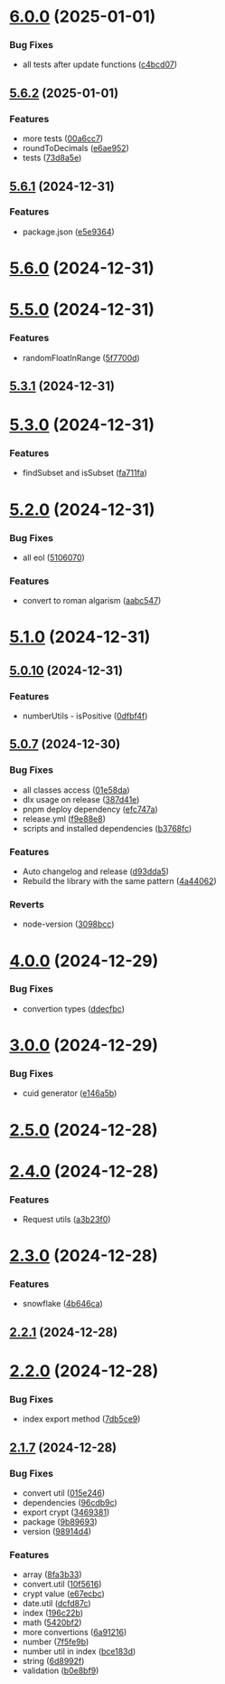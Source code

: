 # [6.0.0](https://github.com/brmorillo/util/compare/v5.6.2...v6.0.0) (2025-01-01)


### Bug Fixes

* all tests after update functions ([c4bcd07](https://github.com/brmorillo/util/commit/c4bcd0784cd231f055970679874cd6ca98877276))



## [5.6.2](https://github.com/brmorillo/util/compare/v5.6.1...v5.6.2) (2025-01-01)


### Features

* more tests ([00a6cc7](https://github.com/brmorillo/util/commit/00a6cc75eeecddbae09b083d1ded96ad9e6015d5))
* roundToDecimals ([e6ae952](https://github.com/brmorillo/util/commit/e6ae9523af902e81b4900000f0a3252c37bf0111))
* tests ([73d8a5e](https://github.com/brmorillo/util/commit/73d8a5e9be72134c22800dcd923a6c712fe2c979))



## [5.6.1](https://github.com/brmorillo/util/compare/v5.6.0...v5.6.1) (2024-12-31)


### Features

* package.json ([e5e9364](https://github.com/brmorillo/util/commit/e5e93646258391bbb7b7084865a743248588c344))



# [5.6.0](https://github.com/brmorillo/util/compare/v5.5.0...v5.6.0) (2024-12-31)



# [5.5.0](https://github.com/brmorillo/util/compare/v5.3.1...v5.5.0) (2024-12-31)


### Features

* randomFloatInRange ([5f7700d](https://github.com/brmorillo/util/commit/5f7700d9a7e0a0c6424b279dc8724a0a17f20313))



## [5.3.1](https://github.com/brmorillo/util/compare/v5.3.0...v5.3.1) (2024-12-31)



# [5.3.0](https://github.com/brmorillo/util/compare/v5.2.0...v5.3.0) (2024-12-31)


### Features

* findSubset and isSubset ([fa711fa](https://github.com/brmorillo/util/commit/fa711fac8bf5c8fd168f8d141b684e73912daf62))



# [5.2.0](https://github.com/brmorillo/util/compare/v5.1.0...v5.2.0) (2024-12-31)


### Bug Fixes

* all eol ([5106070](https://github.com/brmorillo/util/commit/5106070d8584d6e33130149df7ef94cf05e9b286))


### Features

* convert to roman algarism ([aabc547](https://github.com/brmorillo/util/commit/aabc547f7989f0875e5afdceaba02e7971bec39c))



# [5.1.0](https://github.com/brmorillo/util/compare/v5.0.10...v5.1.0) (2024-12-31)



## [5.0.10](https://github.com/brmorillo/util/compare/v5.0.7...v5.0.10) (2024-12-31)


### Features

* numberUtils - isPositive ([0dfbf4f](https://github.com/brmorillo/util/commit/0dfbf4f165b4568e0cc64e345dd717e025285ed0))



## [5.0.7](https://github.com/brmorillo/util/compare/v4.0.0...v5.0.7) (2024-12-30)


### Bug Fixes

* all classes access ([01e58da](https://github.com/brmorillo/util/commit/01e58dab80abcc006e7bc6c79b200f7a1b6233aa))
* dlx usage on release ([387d41e](https://github.com/brmorillo/util/commit/387d41e32e8da8852e24c2323a92e093d776df5a))
* pnpm deploy dependency ([efc747a](https://github.com/brmorillo/util/commit/efc747a3fb0bf64657a8ff1239c3a3ffefdd6c23))
* release.yml ([f9e88e8](https://github.com/brmorillo/util/commit/f9e88e8c00f12b77ff1c40851ed9cfbd0b2dc566))
* scripts and installed dependencies ([b3768fc](https://github.com/brmorillo/util/commit/b3768fc1f6e86bd64444961cdeb0df981fc46ec7))


### Features

* Auto changelog and release ([d93dda5](https://github.com/brmorillo/util/commit/d93dda5f0e7c6d68de0e3adcea2b4623c83cedf5))
* Rebuild the library with the same pattern ([4a44062](https://github.com/brmorillo/util/commit/4a440622dd6a2bbcdfe81fbc24c6df5394aad5d9))


### Reverts

* node-version ([3098bcc](https://github.com/brmorillo/util/commit/3098bcc74cb09ee6510bfb2b6ef685392cb51ed7))



# [4.0.0](https://github.com/brmorillo/util/compare/v3.0.0...v4.0.0) (2024-12-29)


### Bug Fixes

* convertion types ([ddecfbc](https://github.com/brmorillo/util/commit/ddecfbc31a097ad5187868fd00323136040c2abb))



# [3.0.0](https://github.com/brmorillo/util/compare/v2.5.0...v3.0.0) (2024-12-29)


### Bug Fixes

* cuid generator ([e146a5b](https://github.com/brmorillo/util/commit/e146a5bff31f9cabe28d82c1c5b2d62773d3ebd9))



# [2.5.0](https://github.com/brmorillo/util/compare/v2.4.0...v2.5.0) (2024-12-28)



# [2.4.0](https://github.com/brmorillo/util/compare/v2.3.0...v2.4.0) (2024-12-28)


### Features

* Request utils ([a3b23f0](https://github.com/brmorillo/util/commit/a3b23f0f815284273a6a212751738b81ffea1a26))



# [2.3.0](https://github.com/brmorillo/util/compare/v2.2.1...v2.3.0) (2024-12-28)


### Features

* snowflake ([4b646ca](https://github.com/brmorillo/util/commit/4b646ca42263d4d81ce8b10bc2822056b8544143))



## [2.2.1](https://github.com/brmorillo/util/compare/v2.2.0...v2.2.1) (2024-12-28)



# [2.2.0](https://github.com/brmorillo/util/compare/v2.1.7...v2.2.0) (2024-12-28)


### Bug Fixes

* index export method ([7db5ce9](https://github.com/brmorillo/util/commit/7db5ce9fc3a7b2fa5d6903bb53483210d016f2f4))



## [2.1.7](https://github.com/brmorillo/util/compare/dcfd87c7b3432edbfeae893727eea80b7d06af8c...v2.1.7) (2024-12-28)


### Bug Fixes

* convert util ([015e246](https://github.com/brmorillo/util/commit/015e246d8dff0ed131a6db2d3523917a85f6fb75))
* dependencies ([96cdb9c](https://github.com/brmorillo/util/commit/96cdb9c24bc47d9fe3b86fbc98bc577c9b62b3a1))
* export crypt ([3469381](https://github.com/brmorillo/util/commit/34693816767a6f5e7bfccd76585335cdc6ca48dc))
* package ([9b89693](https://github.com/brmorillo/util/commit/9b89693abee0d0de069dd3308e44d33b3269d743))
* version ([98914d4](https://github.com/brmorillo/util/commit/98914d42579bf36e45f1385f6306ffac6b557409))


### Features

* array ([8fa3b33](https://github.com/brmorillo/util/commit/8fa3b332fe90c2bbd31c187674367bc79dfc89d9))
* convert.util ([10f5616](https://github.com/brmorillo/util/commit/10f5616907d9d5852c24ebf2d1ca42d1be8217ba))
* crypt value ([e67ecbc](https://github.com/brmorillo/util/commit/e67ecbc588335258c73ce57a1c2360d4cb8fc209))
* date.util ([dcfd87c](https://github.com/brmorillo/util/commit/dcfd87c7b3432edbfeae893727eea80b7d06af8c))
* index ([196c22b](https://github.com/brmorillo/util/commit/196c22b605c5ea3f9836b8a8d765483bf8bc8c1e))
* math ([5420bf2](https://github.com/brmorillo/util/commit/5420bf216f6ba250d7e59d4fb35a42d048387625))
* more convertions ([6a91216](https://github.com/brmorillo/util/commit/6a91216dd66232178f2da8ff6b9e1bb1e9bf3773))
* number ([7f5fe9b](https://github.com/brmorillo/util/commit/7f5fe9b0533faf28bf59aa586f0c38df5606fbd7))
* number util in index ([bce183d](https://github.com/brmorillo/util/commit/bce183dfc894808e458edbd57575129193034ed4))
* string ([6d8992f](https://github.com/brmorillo/util/commit/6d8992f26f25fd643a665ff9b5a5869147587f32))
* validation ([b0e8bf9](https://github.com/brmorillo/util/commit/b0e8bf94d1808be560213d93f8f0ba9ad739d845))



